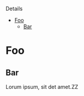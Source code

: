 <!-- START doctoc generated TOC please keep comment here to allow auto update -->
<!-- DON'T EDIT THIS SECTION, INSTEAD RE-RUN doctoc TO UPDATE -->
Details

- [Foo](#foo)
  - [Bar](#bar)

<!-- END doctoc generated TOC please keep comment here to allow auto update -->

# Foo

## Bar

Lorum ipsum, sit det amet.ZZ

